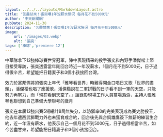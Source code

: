 ```yaml
---
layout: ../../../layouts/MarkdownLayout.astro
title: '苦盡甘來！張奕曝1年沒薪水慘況 每月花不到5000元'
author: '中天新聞網'
pubDate: 2024-11-30
description: '苦盡甘來！張奕曝1年沒薪水慘況 每月花不到5000元'
image: 
    url: '/images/03.webp'
    alt: '張奕'
tags: ['棒球','premiere 12']
---
```

中華隊拿下12強棒球賽世界冠軍，陣中表現精采的投手張奕和內野手潘傑楷上節目接受專訪，張奕透露當年剛回台時近一年沒薪水，1個月花不到5000元，日子過得很辛苦，希望能把日籍妻子和3個小孩接回台灣。

效力於富邦悍將的張奕上年代「雅琴看世界」時難得開金口唱日文歌「世界的盡頭」，潘傑楷也唱了應援歌，潘𠎀楷說在二軍拼戰的日子看不到一軍的天空，只能努力再努力，而「現在看到天空了。」讓錄影現場工作人員當場落淚，主持人張雅琴也聯想到自己準備大學聯考的歲月

張奕在本屆12強出賽5場總計8局無失分，以防禦率0的完美表現成為賽史勝投王，他去年遭西武獅戰力外也未獲育成合約，回台後先與台鋼雄鷹簽下無薪的練習生合約，近一年沒有薪水，他表示自己一個月花不到5000元，日子過得相當辛苦，如今苦盡甘來，希望能把日籍妻子和3個小孩接回台。